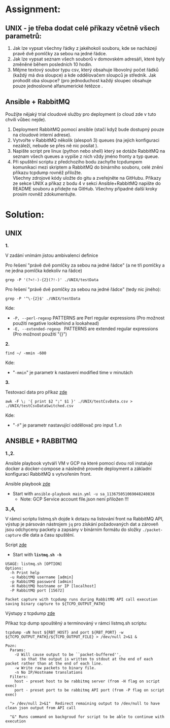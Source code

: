 # Assignment:
## UNIX - je třeba dodat celé příkazy včetně všech parametrů:
1. Jak lze vypsat všechny řádky z jakéhokoli souboru, kde se nacházejí pravě dvě pomlčky za sebou na jedné řádce.
2. Jak lze vypsat seznam všech souborů v domovském adresáři, které byly změněné během  posledních 10 hodin.
3. Mějme textový soubor typu csv, který obsahuje libovolný počet řádků (každý má dva  sloupce) a kde oddělovačem sloupců je středník. Jak prohodit oba sloupce? (pro  jednoduchost každý sloupec obsahuje pouze jednoslovné alfanumerické řetězce .  
## Ansible + RabbitMQ  
   Použijte nějaký trial cloudové služby pro deployment (o cloud zde v tuto chvíli vůbec nejde).
1. Deployment RabbitMQ pomocí ansible (stačí když bude dostupný pouze na cloudové  interní adrese).
2. Vytvořte v RabbitMQ několik (alespoň 3) queues (na jejich konfiguraci nezáleží, nebude se  přes ně nic posílat ).
3. Napište script pre linux (python nebo shell) který se dotáže RabbitMQ na seznam všech  queues a vypíše z nich vždy jméno fronty a typ queue.
4. Při spuštění scriptu z předchozího bodu zachyťte tcpdumpem komunikaci mezi skriptem a  RabbitMQ do binárního souboru, celé znění příkazu tcpdump rovněž přiložte.  
   Všechny zdrojové kódy uložte do gitu a zveřejněte na GitHubu. Příkazy ze sekce UNIX a  příkaz z bodu 4 v sekci Ansible+RabbitMQ napište do README souboru a přidejte na GitHub.  Všechny případné další kroky prosím rovněž zdokumentujte. 



# Solution:
## UNIX
**1.** 

V zadání vnímám jistou ambivalenci definice

Pro řešení "právě dvě pomlčky za sebou na jedné řádce" (a ne tři pomlčky a ne jedna pomlčka kdekoliv na řádce)

`grep -P '(?<!-)-{2}(?!-)' ./UNIX/testData`

Pro řešení "právě dvě pomlčky za sebou na jedné řádce" (tedy nic jiného):

`grep -P '^\-{2}$' ./UNIX/testData`

Kde:
 - `-P, --perl-regexp`  PATTERNS are Perl regular expressions (Pro možnost použití negative lookbehind a lookahead)
 - `-E, --extended-regexp `  PATTERNS are extended regular expressions (Pro možnost použití "{}")

**2.** 

`find ~/ -mmin -600`

Kde: 
 - "`-mmin`" je parametr k nastavení modified time v minutách

**3.** 

Testovací data pro příkaz [zde](https://github.com/3RX0/sv-0001/tree/main/UNIX)

`awk -F \; '{ print $2 ";" $1 }' ./UNIX/testCsvData.csv > ./UNIX/testCsvDataSwitched.csv`

Kde:
 - "`-F`" je parametr nastavující oddělovač pro input $1..$n

## ANSIBLE + RABBITMQ
**1.,2.**

Ansible playbook vytváří VM v GCP na které pomocí dvou rolí instaluje docker a docker-compose a následně provede deployment a základní konfiguraci RabbitMQ s vytvořením front.

Ansible playbook [zde](https://github.com/3RX0/sv-0001/tree/main/ANSIBLE)

- Start with `ansible-playbook main.yml -u sa_113675051069048240838`
  - Note: GCP Service account file.json není přiložen !!! 


**3.,4,**

V rámci scriptu listmq.sh dojde k dotazu na listování front na RabbitMQ API, výstup je pársován nástrojem `jq` pro získání požadovaných dat a zároveň jsou odchyceny packety a zapsány v binárním formátu do složky `./packet-capture` dle data a času spuštění.

Script [zde](https://github.com/3RX0/sv-0001/blob/main/listmq.sh)

- Start with **`listmq.sh -h`**

```
USAGE: listmq.sh [OPTION]
Options:
  -h Print help
  -u RabbitMQ username [admin]
  -p RabbitMQ password [admin]
  -H RabbitMQ hostname or IP [localhost]
  -P RabbitMQ port [15672]

Packet capture with tcpdump runs during RabbitMQ API call execution saving binary capture to ${TCPD_OUTPUT_PATH}
```

Výstupy z tcpdump [zde](https://github.com/3RX0/sv-0001/tree/main/packet-capture)

Příkaz tcp dump spouštěný a terminováný v rámci listmq.sh scriptu:
```
tcpdump -uN host ${RBT_HOST} and port ${RBT_PORT} -w ${TCPD_OUTPUT_PATH}/${TCPD_OUTPUT_FILE} > /dev/null 2>&1 &
```
```
Pozn: 
  Params:
    -U Will cause output to be ``packet-buffered'',
       so that the output is written to stdout at the end of each packet rather than at the end of each line.
    -w Write raw packets to binary file.
    -n No IP/Hostname translations
  Filters:
    host - preset host to be rabbitmq server (from -H flag on script exec)
    port - preset port to be rabbitmq API port (from -P flag on script exec)
  
  "> /dev/null 2>&1"  Redirect remaining output to /dev/null to have clean json output from API call
  
  "&" Runs command on backgroud for script to be able to continue with execution
```